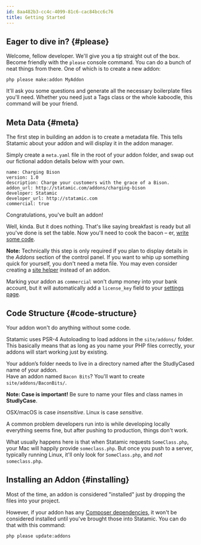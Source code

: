 ```yaml
---
id: 8aa482b3-cc4c-4099-81c6-cac84bcc6c76
title: Getting Started
---
```

## Eager to dive in? {#please}

Welcome, fellow developer. We'll give you a tip straight out of the box. Become friendly with the `please` console command. You can do a bunch of neat things from there. One of which is to create a new addon:

``` .language-bash
php please make:addon MyAddon
```

It'll ask you some questions and generate all the necessary boilerplate files you'll need. Whether you need just a Tags class or the whole kaboodle, this command will be your friend.

## Meta Data {#meta}

The first step in building an addon is to create a metadata file. This tells Statamic about your addon and will display it in the addon manager.

Simply create a `meta.yaml` file in the root of your addon folder, and swap out our fictional addon details below with your own.

``` .language-yaml
name: Charging Bison
version: 1.0
description: Charge your customers with the grace of a Bison.
addon_url: http://statamic.com/addons/charging-bison
developer: Statamic
developer_url: http://statamic.com
commercial: true
```

Congratulations, you've built an addon!

Well, kinda. But it does nothing. That's like saying breakfast is ready but all you've done is set the table.
Now you'll need to cook the bacon – er, [write some code](#code-structure).

**Note:** Technically this step is only required if you plan to display details in the _Addons_ section of the control panel. If you want to whip up something quick for yourself, you don't need a meta file. You may even consider creating a [site helper](/addons/site-helpers) instead of an addon.

Marking your addon as `commercial` won't dump money into your bank account, but it will automatically add a `license_key` field to your [settings page](/addons/classes/settings#ui).


## Code Structure {#code-structure}

Your addon won't do anything without some code.

Statamic uses PSR-4 Autoloading to load addons in the `site/addons/` folder. This basically means that as long as you name your PHP files correctly, your addons will start working just by existing.

Your addon’s folder needs to live in a directory named after the StudlyCased name of your addon.  
Have an addon named `Bacon Bits`? You'll want to create `site/addons/BaconBits/`.

**Note: Case is important!** Be sure to name your files and class names in **StudlyCase**.

OSX/macOS is case _insensitive_. Linux is case _sensitive_.

A common problem developers run into is while developing locally everything seems fine, but after pushing to production, things don't work.

What usually happens here is that when Statamic requests `SomeClass.php`, your Mac will happily provide `someclass.php`. But once you push to a server, typically running Linux, it'll only look for `SomeClass.php`, and _not_ `someclass.php`.

## Installing an Addon {#installing}

Most of the time, an addon is considered "installed" just by dropping the files into your project.

However, if your addon has any [Composer dependencies](/addons/bootstrapping#composer), it won't be considered installed until you've brought those into Statamic. You can do that with this command:

``` .lang-bash
php please update:addons
```
